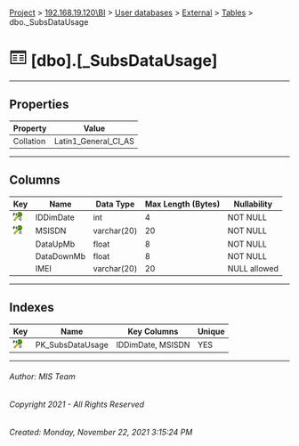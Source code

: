 #### 

[Project](../../../../index.md) > [192.168.19.120\\BI](../../../index.md) > [User databases](../../index.md) > [External](../index.md) > [Tables](Tables.md) > dbo._SubsDataUsage

# ![Tables](../../../../Images/Table32.png) [dbo].[_SubsDataUsage]

---

## <a name="#properties"></a>Properties

| Property | Value |
|---|---|
| Collation | Latin1_General_CI_AS |


---

## <a name="#columns"></a>Columns

| Key | Name | Data Type | Max Length (Bytes) | Nullability |
|---|---|---|---|---|
| [![Cluster Primary Key PK_SubsDataUsage: IDDimDate\MSISDN](../../../../Images/pkcluster.png)](#indexes) | IDDimDate | int | 4 | NOT NULL |
| [![Cluster Primary Key PK_SubsDataUsage: IDDimDate\MSISDN](../../../../Images/pkcluster.png)](#indexes) | MSISDN | varchar(20) | 20 | NOT NULL |
|  | DataUpMb | float | 8 | NOT NULL |
|  | DataDownMb | float | 8 | NOT NULL |
|  | IMEI | varchar(20) | 20 | NULL allowed |


---

## <a name="#indexes"></a>Indexes

| Key | Name | Key Columns | Unique |
|---|---|---|---|
| [![Cluster Primary Key PK_SubsDataUsage: IDDimDate\MSISDN](../../../../Images/pkcluster.png)](#indexes) | PK_SubsDataUsage | IDDimDate, MSISDN | YES |


---

###### Author:  MIS Team

###### Copyright 2021 - All Rights Reserved

###### Created: Monday, November 22, 2021 3:15:24 PM

